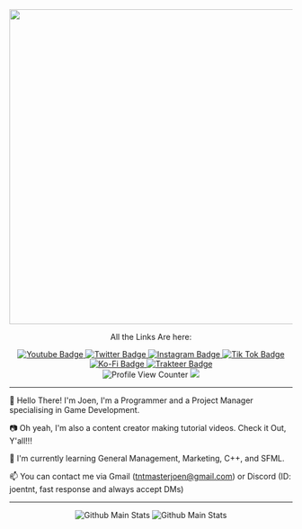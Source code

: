 <div id="header" align="center">
  <div id="pfp" align="inherit">
    <img src="https://pbs.twimg.com/profile_banners/1393005085311922178/1655475566/1080x360" width="560"/>
  </div>
  <p>All the Links Are here:</p>
  <div id="social-badges">
    <a href="https://www.youtube.com/@joentnt">
      <img src="https://img.shields.io/badge/YouTube-red?style=for-the-badge&logo=youtube&logoColor=white" alt="Youtube Badge"/>
    </a>
    <a href="https://twitter.com/JoenTnt">
      <img src="https://img.shields.io/badge/Twitter-1DA1F2?style=for-the-badge&logo=twitter&logoColor=white" alt="Twitter Badge"/>
    </a>
    <a href="https://www.instagram.com/joentnt/">
      <img src="https://img.shields.io/badge/Instagram-962fbf?style=for-the-badge&logo=instagram&logoColor=white" alt="Instagram Badge"/>
    </a>
    <a href="https://www.tiktok.com/@joentnt">
      <img src="https://img.shields.io/badge/TikTok-black?style=for-the-badge&logo=tiktok&logoColor=white" alt="Tik Tok Badge"/>
    </a>
  </div>
  <div id="comm-badges">
    <a href="https://ko-fi.com/joentnt">
      <img src="https://img.shields.io/badge/KoFi-white?style=for-the-badge&logo=kofi&logoColor=black" alt="Ko-Fi Badge"/>
    </a>
    <a href="https://trakteer.id/joentnt">
      <img src="https://img.shields.io/badge/Trakteer-be1e2d?style=for-the-badge&logoColor=white" alt="Trakteer Badge"/>
    </a>
  </div>
  <div id="page-info">
    <img src="https://komarev.com/ghpvc/?username=JoenTNT&style=flat-square&color=blue" alt="Profile View Counter"/>
    <img src="https://img.shields.io/badge/V-1.0-26580f?style=flat-square alt="Profile Version"/>
  </div>
</div>

---

👋 Hello There! I'm Joen, I'm a Programmer and a Project Manager specialising in Game Development.

📷 Oh yeah, I'm also a content creator making tutorial videos. Check it Out, Y'all!!!

📓 I'm currently learning General Management, Marketing, C++, and SFML.

📫 You can contact me via Gmail (tntmasterjoen@gmail.com) or Discord (ID: joentnt, fast response and always accept DMs)

---

<div id="stats" align="center">
  <div id="general">
    <img src="https://github-readme-stats.vercel.app/api?username=JoenTNT&show_icons=true&theme=dark" alt="Github Main Stats"/>
    <img src="https://github-readme-stats.vercel.app/api/top-langs/?username=JoenTNT&layout=compact&theme=dark" alt="Github Main Stats"/>
  </div>
</div>
